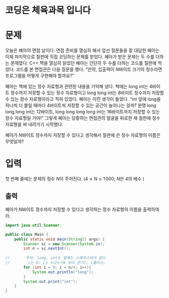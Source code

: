 # 코딩은 체육과목 입니다

# 문제

오늘은 혜아의 면접 날이다. 면접 준비를 열심히 해서 앞선 질문들을 잘 대답한 혜아는 이제 마지막으로 칠판에 직접 코딩하는 문제를 받았다. 혜아가 받은 문제는 두 수를 더하는 문제였다. C++ 책을 열심히 읽었던 혜아는 간단히 두 수를 더하는 코드를 칠판에 적었다. 코드를 본 면접관은 다음 질문을 했다. “만약, 입출력이 
$N$바이트 크기의 정수라면 프로그램을 어떻게 구현해야 할까요?”

혜아는 책에 있는 정수 자료형과 관련된 내용을 기억해 냈다. 책에는 long int는 
$4$바이트 정수까지 저장할 수 있는 정수 자료형이고 long long int는 
$8$바이트 정수까지 저장할 수 있는 정수 자료형이라고 적혀 있었다. 혜아는 이런 생각이 들었다. “int 앞에 long을 하나씩 더 붙일 때마다 
$4$바이트씩 저장할 수 있는 공간이 늘어나는 걸까? 분명 long long long int는 
$12$바이트, long long long long int는 
$16$바이트까지 저장할 수 있는 정수 자료형일 거야!” 그렇게 혜아는 당황하는 면접관의 얼굴을 뒤로한 채 칠판에 정수 자료형을 써 내려가기 시작했다.

혜아가 
$N$바이트 정수까지 저장할 수 있다고 생각해서 칠판에 쓴 정수 자료형의 이름은 무엇일까?

# 입력
첫 번째 줄에는 문제의 정수 
$N$이 주어진다. 
$(4\le N\le 1\, 000$; 
$N$은 
$4$의 배수
$)$ 

## 출력

혜아가 
$N$바이트 정수까지 저장할 수 있다고 생각하는 정수 자료형의 이름을 출력하여라.



```java
import java.util.Scanner;

public class Main {
    public static void main(String[] args) {
        Scanner sc = new Scanner(System.in);
        int n = sc.nextInt();
        
//       주의: long, int는 앞에는 스패아스바가 없다
//        i는 0; i느 n나누기4 보다 큰가?; i플러스;
        for (int i = 0; i < n/4; i++){
            System.out.println("long");
        }
        System.out.print("int");
    }
}
```